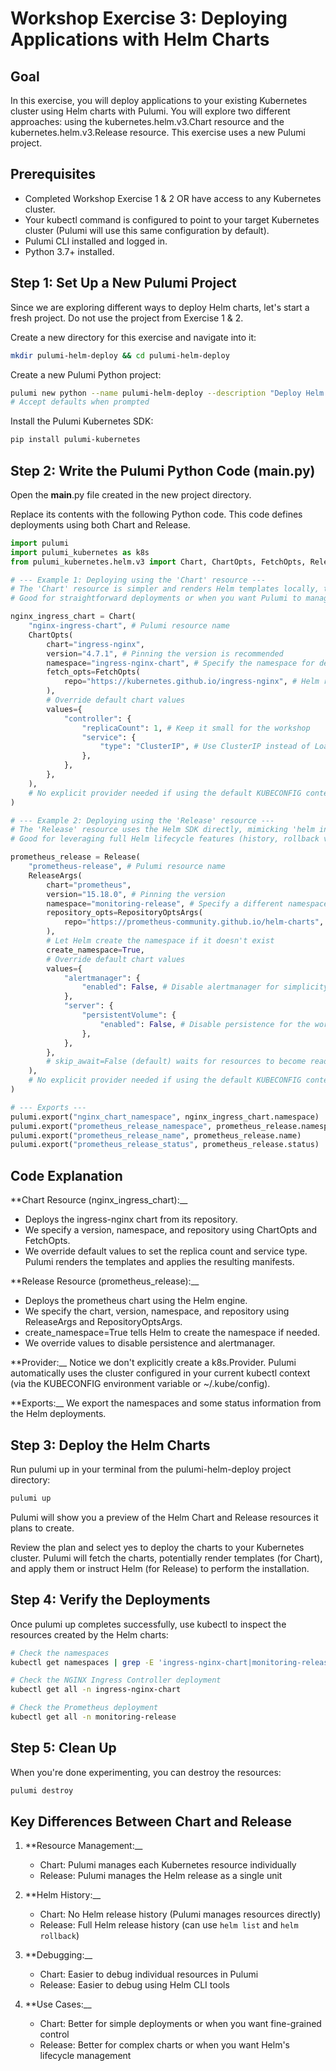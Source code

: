 # Workshop Exercise 3: Deploying Applications with Helm Charts

## Goal

In this exercise, you will deploy applications to your existing Kubernetes cluster using Helm charts with Pulumi. You will explore two different approaches: using the kubernetes.helm.v3.Chart resource and the kubernetes.helm.v3.Release resource. This exercise uses a new Pulumi project.

## Prerequisites

- Completed Workshop Exercise 1 & 2 OR have access to any Kubernetes cluster.
- Your kubectl command is configured to point to your target Kubernetes cluster (Pulumi will use this same configuration by default).
- Pulumi CLI installed and logged in.
- Python 3.7+ installed.

## Step 1: Set Up a New Pulumi Project

Since we are exploring different ways to deploy Helm charts, let's start a fresh project. Do not use the project from Exercise 1 & 2.

Create a new directory for this exercise and navigate into it:

```bash
mkdir pulumi-helm-deploy && cd pulumi-helm-deploy
```

Create a new Pulumi Python project:

```bash
pulumi new python --name pulumi-helm-deploy --description "Deploy Helm charts using Chart and Release resources"
# Accept defaults when prompted
```

Install the Pulumi Kubernetes SDK:

```bash
pip install pulumi-kubernetes
```

## Step 2: Write the Pulumi Python Code (__main__.py)

Open the __main__.py file created in the new project directory.

Replace its contents with the following Python code. This code defines deployments using both Chart and Release.

```python
import pulumi
import pulumi_kubernetes as k8s
from pulumi_kubernetes.helm.v3 import Chart, ChartOpts, FetchOpts, Release, ReleaseArgs, RepositoryOptsArgs

# --- Example 1: Deploying using the 'Chart' resource ---
# The 'Chart' resource is simpler and renders Helm templates locally, then applies them.
# Good for straightforward deployments or when you want Pulumi to manage individual resources.

nginx_ingress_chart = Chart(
    "nginx-ingress-chart", # Pulumi resource name
    ChartOpts(
        chart="ingress-nginx",
        version="4.7.1", # Pinning the version is recommended
        namespace="ingress-nginx-chart", # Specify the namespace for deployment
        fetch_opts=FetchOpts(
            repo="https://kubernetes.github.io/ingress-nginx", # Helm repository URL
        ),
        # Override default chart values
        values={
            "controller": {
                "replicaCount": 1, # Keep it small for the workshop
                "service": {
                    "type": "ClusterIP", # Use ClusterIP instead of LoadBalancer for simplicity
                },
            },
        },
    ),
    # No explicit provider needed if using the default KUBECONFIG context
)

# --- Example 2: Deploying using the 'Release' resource ---
# The 'Release' resource uses the Helm SDK directly, mimicking 'helm install/upgrade'.
# Good for leveraging full Helm lifecycle features (history, rollback via Helm).

prometheus_release = Release(
    "prometheus-release", # Pulumi resource name
    ReleaseArgs(
        chart="prometheus",
        version="15.18.0", # Pinning the version
        namespace="monitoring-release", # Specify a different namespace
        repository_opts=RepositoryOptsArgs(
            repo="https://prometheus-community.github.io/helm-charts", # Helm repository URL
        ),
        # Let Helm create the namespace if it doesn't exist
        create_namespace=True,
        # Override default chart values
        values={
            "alertmanager": {
                "enabled": False, # Disable alertmanager for simplicity
            },
            "server": {
                "persistentVolume": {
                    "enabled": False, # Disable persistence for the workshop
                },
            },
        },
        # skip_await=False (default) waits for resources to become ready
    ),
    # No explicit provider needed if using the default KUBECONFIG context
)

# --- Exports ---
pulumi.export("nginx_chart_namespace", nginx_ingress_chart.namespace)
pulumi.export("prometheus_release_namespace", prometheus_release.namespace)
pulumi.export("prometheus_release_name", prometheus_release.name)
pulumi.export("prometheus_release_status", prometheus_release.status)
```

## Code Explanation

**Chart Resource (nginx_ingress_chart):__

- Deploys the ingress-nginx chart from its repository.
- We specify a version, namespace, and repository using ChartOpts and FetchOpts.
- We override default values to set the replica count and service type. Pulumi renders the templates and applies the resulting manifests.

**Release Resource (prometheus_release):__

- Deploys the prometheus chart using the Helm engine.
- We specify the chart, version, namespace, and repository using ReleaseArgs and RepositoryOptsArgs.
- create_namespace=True tells Helm to create the namespace if needed.
- We override values to disable persistence and alertmanager.

**Provider:__ Notice we don't explicitly create a k8s.Provider. Pulumi automatically uses the cluster configured in your current kubectl context (via the KUBECONFIG environment variable or ~/.kube/config).

**Exports:__ We export the namespaces and some status information from the Helm deployments.

## Step 3: Deploy the Helm Charts

Run pulumi up in your terminal from the pulumi-helm-deploy project directory:

```bash
pulumi up
```

Pulumi will show you a preview of the Helm Chart and Release resources it plans to create.

Review the plan and select yes to deploy the charts to your Kubernetes cluster. Pulumi will fetch the charts, potentially render templates (for Chart), and apply them or instruct Helm (for Release) to perform the installation.

## Step 4: Verify the Deployments

Once pulumi up completes successfully, use kubectl to inspect the resources created by the Helm charts:

```bash
# Check the namespaces
kubectl get namespaces | grep -E 'ingress-nginx-chart|monitoring-release'

# Check the NGINX Ingress Controller deployment
kubectl get all -n ingress-nginx-chart

# Check the Prometheus deployment
kubectl get all -n monitoring-release
```

## Step 5: Clean Up

When you're done experimenting, you can destroy the resources:

```bash
pulumi destroy
```

## Key Differences Between Chart and Release

1. **Resource Management:__
   - Chart: Pulumi manages each Kubernetes resource individually
   - Release: Pulumi manages the Helm release as a single unit

2. **Helm History:__
   - Chart: No Helm release history (Pulumi manages resources directly)
   - Release: Full Helm release history (can use `helm list` and `helm rollback`)

3. **Debugging:__
   - Chart: Easier to debug individual resources in Pulumi
   - Release: Easier to debug using Helm CLI tools

4. **Use Cases:__
   - Chart: Better for simple deployments or when you want fine-grained control
   - Release: Better for complex charts or when you want Helm's lifecycle management
